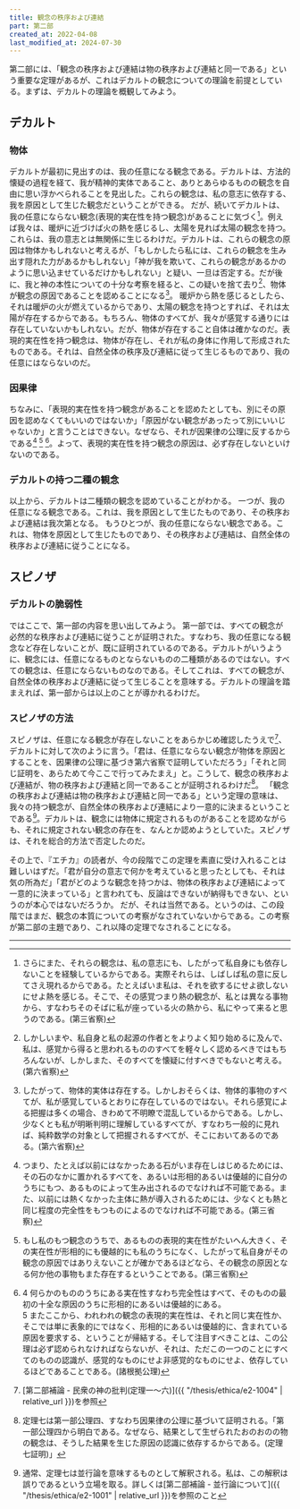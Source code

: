 ```yaml
---
title: 観念の秩序および連結
part: 第二部
created_at: 2022-04-08
last_modified_at: 2024-07-30
---
```


第二部には、「観念の秩序および連結は物の秩序および連結と同一である」という重要な定理があるが、これはデカルトの観念についての理論を前提としている。まずは、デカルトの理論を概観してみよう。

## デカルト

### 物体

デカルトが最初に見出すのは、我の任意になる観念である。デカルトは、方法的懐疑の過程を経て、我が精神的実体であること、ありとあらゆるものの観念を自由に思い浮かべられることを見出した。これらの観念は、私の意志に依存する、我を原因として生じた観念だということができる。
だが、続いてデカルトは、我の任意にならない観念(表現的実在性を持つ観念)があることに気づく[^ref1]。例えば我々は、暖炉に近づけば火の熱を感じるし、太陽を見れば太陽の観念を持つ。これらは、我の意志とは無関係に生じるわけだ。デカルトは、これらの観念の原因は物体かもしれないと考えるが、「もしかしたら私には、これらの観念を生み出す隠れた力があるかもしれない」「神が我を欺いて、これらの観念があるかのように思い込ませているだけかもしれない」と疑い、一旦は否定する。だが後に、我と神の本性についての十分な考察を経ると、この疑いを捨て去り[^ref2]、物体が観念の原因であることを認めることになる[^ref3]。
暖炉から熱を感じるとしたら、それは暖炉の火が燃えているからであり、太陽の観念を持つとすれば、それは太陽が存在するからである。もちろん、物体のすべてが、我々が感覚する通りには存在していないかもしれない。だが、物体が存在すること自体は確かなのだ。表現的実在性を持つ観念は、物体が存在し、それが私の身体に作用して形成されたものである。それは、自然全体の秩序及び連結に従って生じるものであり、我の任意にはならないのだ。

[^ref1]:さらにまた、それらの観念は、私の意志にも、したがって私自身にも依存しないことを経験しているからである。実際それらは、しばしば私の意に反してさえ現れるからである。たとえばいま私は、それを欲するにせよ欲しないにせよ熱を感じる。そこで、その感覚つまり熱の観念が、私とは異なる事物から、すなわちそのそばに私が座っている火の熱から、私にやって来ると思うのである。(第三省察)

[^ref2]:しかしいまや、私自身と私の起源の作者とをよりよく知り始めるに及んで、私は、感覚から得ると思われるもののすべてを軽々しく認めるべきではもちろんないが、しかしまた、そのすべてを懐疑に付すべきでもないと考える。(第六省察)

[^ref3]:したがって、物体的実体は存在する。しかしおそらくは、物体的事物のすべてが、私が感覚しているとおりに存在しているのではない。それら感覚による把握は多くの場合、きわめて不明瞭で混乱しているからである。しかし、少なくとも私が明晰判明に理解しているすべてが、すなわち一般的に見れば、純粋数学の対象として把握されるすべてが、そこにおいてあるのである。(第六省察)

### 因果律

ちなみに、「表現的実在性を持つ観念があることを認めたとしても、別にその原因を認めなくてもいいのではないか」「原因がない観念があったって別にいいじゃないか」と言うことはできない。なぜなら、それが因果律の公理に反するからである[^ref4] [^ref5] [^ref6]。よって、表現的実在性を持つ観念の原因は、必ず存在しないといけないのである。

[^ref4]:つまり、たとえば以前にはなかったある石がいま存在しはじめるためには、その石のなかに置かれるすべてを、あるいは形相的あるいは優越的に自分のうちにもつ、あるものによって生み出されるのでなければ不可能である。また、以前には熱くなかった主体に熱が導入されるためには、少なくとも熱と同じ程度の完全性をもつものによるのでなければ不可能である。(第三省察)

[^ref5]:もし私のもつ観念のうちで、あるものの表現的実在性がたいへん大きく、その実在性が形相的にも優越的にも私のうちになく、したがって私自身がその観念の原因ではありえないことが確かであるほどなら、その観念の原因となる何か他の事物もまた存在するということである。(第三省察)

[^ref6]:4 何らかのもののうちにある実在性すなわち完全性はすべて、そのものの最初の十全な原因のうちに形相的にあるいは優越的にある。<br>5 またここから、われわれの観念の表現的実在性は、それと同じ実在性か、そこでは単に表象的にではなく、形相的にあるいは優越的に、含まれている原因を要求する、ということが帰結する。そして注目すべきことは、この公理は必ず認められなければならないが、それは、ただこの一つのことにすべてのものの認識が、感覚的なものにせよ非感覚的なものにせよ、依存しているほどであることである。(諸根拠公理)

### デカルトの持つ二種の観念

以上から、デカルトは二種類の観念を認めていることがわかる。
一つが、我の任意になる観念である。これは、我を原因として生じたものであり、その秩序および連結は我次第となる。
もうひとつが、我の任意にならない観念である。これは、物体を原因として生じたものであり、その秩序および連結は、自然全体の秩序および連結に従うことになる。

## スピノザ

### デカルトの脆弱性

ではここで、第一部の内容を思い出してみよう。
第一部では、すべての観念が必然的な秩序および連結に従うことが証明された。すなわち、我の任意になる観念など存在しないことが、既に証明されているのである。デカルトがいうように、観念には、任意になるものとならないものの二種類があるのではない。すべての観念は、任意にならないものなのである。そしてこれは、すべての観念が、自然全体の秩序および連結に従って生じることを意味する。デカルトの理論を踏まえれば、第一部からは以上のことが導かれるわけだ。

### スピノザの方法

スピノザは、任意になる観念が存在しないことをあらかじめ確認したうえで[^ref7]、デカルトに対して次のように言う。「君は、任意にならない観念が物体を原因とすることを、因果律の公理に基づき第六省察で証明していただろう」「それと同じ証明を、あらためて今ここで行ってみたまえ」と。こうして、観念の秩序および連結が、物の秩序および連結と同一であることが証明されるわけだ[^ref8]。
「観念の秩序および連結は物の秩序および連結と同一である」という定理の意味は、我々の持つ観念が、自然全体の秩序および連結により一意的に決まるということである[^ref9]。デカルトは、観念には物体に規定されるものがあることを認めながらも、それに規定されない観念の存在を、なんとか認めようとしていた。スピノザは、それを総合的方法で否定したのだ。

[^ref7]:[第二部補論 - 民衆の神の批判(定理一～六)]({{ "/thesis/ethica/e2-1004" | relative_url }})を参照

[^ref8]:定理七は第一部公理四、すなわち因果律の公理に基づいて証明される。「第一部公理四から明白である。なぜなら、結果として生ぜられたおのおのの物の観念は、そうした結果を生じた原因の認識に依存するからである。(定理七証明)」

[^ref9]:通常、定理七は並行論を意味するものとして解釈される。私は、この解釈は誤りであるという立場を取る。詳しくは[第二部補論 - 並行論について]({{ "/thesis/ethica/e2-1001" | relative_url }})を参照のこと

その上で、『エチカ』の読者が、今の段階でこの定理を素直に受け入れることは難しいはずだ。「君が自分の意志で何かを考えていると思ったとしても、それは気の所為だ」「君がどのような観念を持つかは、物体の秩序および連結によって一意的に決まっている」と言われても、反論はできないが納得もできない、というのが本心ではないだろうか。
だが、それは当然である。というのは、この段階ではまだ、観念の本質についての考察がなされていないからである。この考察が第二部の主題であり、これ以降の定理でなされることになる。

---
